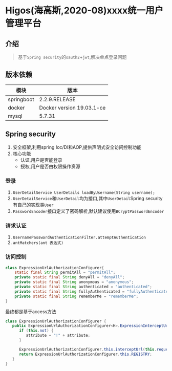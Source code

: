 # Higos(海高斯,2020-08)xxxx统一用户管理平台

介绍
---

> 基于`Spring security`的`oauth2`+`jwt`,解决单点登录问题

版本依赖
---
模块 | 版本
--- | ---
springboot | 2.2.9.RELEASE
docker | Docker version 19.03.1-ce
mysql | 5.7.31

## Spring security
1. 安全框架,利用spring Ioc/DI和AOP,提供声明式安全访问控制功能
2. 核心功能
    - 认证,用户是否能登录
    - 授权,用户是否由权限操作资源
   
### 登录
1. `UserDetailService UserDetails loadByUsername(String username);`
2. `UserDetailService`和`UserDetail`均为接口,其中`UserDetail`Spring security有自己的实现类`User`
3. `PasswordEncoder`接口定义了密码解析,默认建议使用`BCryptPasswordEncoder`

### 请求认证
1. `UsernamePasswordAuthenticationFilter.attemptAuthentication`
2. `antMatchers(ant 表达式)`

### 访问控制
```java
class ExpressionUrlAuthorizationConfigurer{
    static final String permitAll = "permitAll";
    private static final String denyAll = "denyAll";
    private static final String anonymous = "anonymous";
    private static final String authenticated = "authenticated";
    private static final String fullyAuthenticated = "fullyAuthenticated";
    private static final String rememberMe = "rememberMe";
}
```
最终都是基于access方法
```java
class ExpressionUrlAuthorizationConfigurer {
   public ExpressionUrlAuthorizationConfigurer<H>.ExpressionInterceptUrlRegistry access(String attribute) {
      if (this.not) {
         attribute = "!" + attribute;
      }

      ExpressionUrlAuthorizationConfigurer.this.interceptUrl(this.requestMatchers, SecurityConfig.createList(new String[]{attribute}));
      return ExpressionUrlAuthorizationConfigurer.this.REGISTRY;
   } 
}
```


